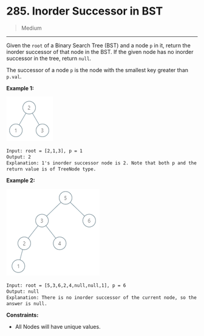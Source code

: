 # 285. Inorder Successor in BST

> Medium

------

Given the `root` of a Binary Search Tree (BST) and a node `p` in it, return the inorder successor of that node in the BST. If the given node has no inorder successor in the tree, return `null`.

The successor of a node `p` is the node with the smallest key greater than `p.val`.

**Example 1:**

![tree-1](images/tree-1.png)

```
Input: root = [2,1,3], p = 1
Output: 2
Explanation: 1's inorder successor node is 2. Note that both p and the return value is of TreeNode type.
```

**Example 2:**

![tree-2](images/tree-2.png)

```
Input: root = [5,3,6,2,4,null,null,1], p = 6
Output: null
Explanation: There is no inorder successor of the current node, so the answer is null.
```

**Constraints:**

- All Nodes will have unique values.